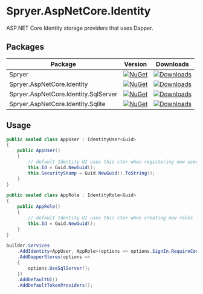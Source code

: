 # Spryer.AspNetCore.Identity
ASP.NET Core Identity storage providers that uses Dapper.

## Packages

| Package | Version | Downloads |
| --- | --- | --- |
| Spryer | [![NuGet](https://img.shields.io/nuget/v/Spryer.svg)](https://www.nuget.org/packages/Spryer) | [![Downloads](https://img.shields.io/nuget/dt/Spryer.svg)](https://www.nuget.org/packages/Spryer) |
| Spryer.AspNetCore.Identity | [![NuGet](https://img.shields.io/nuget/v/Spryer.AspNetCore.Identity.svg)](https://www.nuget.org/packages/Spryer.AspNetCore.Identity) | [![Downloads](https://img.shields.io/nuget/dt/Spryer.AspNetCore.Identity.svg)](https://www.nuget.org/packages/Spryer.AspNetCore.Identity) |
| Spryer.AspNetCore.Identity.SqlServer | [![NuGet](https://img.shields.io/nuget/v/Spryer.AspNetCore.Identity.SqlServer.svg)](https://www.nuget.org/packages/Spryer.AspNetCore.Identity.SqlServer) | [![Downloads](https://img.shields.io/nuget/dt/Spryer.AspNetCore.Identity.SqlServer.svg)](https://www.nuget.org/packages/Spryer.AspNetCore.Identity.SqlServer) |
| Spryer.AspNetCore.Identity.Sqlite | [![NuGet](https://img.shields.io/nuget/v/Spryer.AspNetCore.Identity.Sqlite.svg)](https://www.nuget.org/packages/Spryer.AspNetCore.Identity.Sqlite) | [![Downloads](https://img.shields.io/nuget/dt/Spryer.AspNetCore.Identity.Sqlite.svg)](https://www.nuget.org/packages/Spryer.AspNetCore.Identity.Sqlite) |


## Usage

```csharp
public sealed class AppUser : IdentityUser<Guid>
{
    public AppUser()
    {
        // default Identity UI uses this ctor when registering new users
        this.Id = Guid.NewGuid();
        this.SecurityStamp = Guid.NewGuid().ToString();
    }
}

public sealed class AppRole : IdentityRole<Guid>
{
    public AppRole()
    {
        // default Identity UI uses this ctor when creating new roles
        this.Id = Guid.NewGuid();
    }
}

builder.Services
    .AddIdentity<AppUser, AppRole>(options => options.SignIn.RequireConfirmedAccount = false)
    .AddDapperStores(options => 
    {
        options.UseSqlServer();
    })
    .AddDefaultUI()
    .AddDefaultTokenProviders();
```
